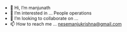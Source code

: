 - 👋 Hi, I’m manjunath
- 👀 I’m interested in ... People operations
- 💞️ I’m looking to collaborate on ...
- 📫 How to reach me ...
nesemanjukrishna@gmail.com
<!---
nesemanjukrishna/nesemanjukrishna is a ✨ special ✨ repository because its `README.md` (this file) appears on your GitHub profile.
You can click the Preview link to take a look at your changes.
--->
